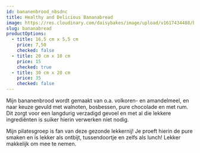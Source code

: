 ```yaml
---
id: bananenbrood_nbsdnc
title: Healthy and Delicious Bananabread
image: https://res.cloudinary.com/daisybakes/image/upload/v1617434488/bananenbrood_nbsdnc.jpg
slug: bananabread
productOptions:
  - title: 16,5 cm x 5,5 cm
    price: 7,50
    checked: false
  - title: 20 cm x 10 cm
    price: 15
    checked: true
  - title: 30 cm x 20 cm
    price: 35
    checked: false
---
```


Mijn bananenbrood wordt gemaakt van o.a. volkoren- en amandelmeel, en naar keuze gevuld met walnoten, bosbessen, pure chocolade en met rum. Dit zorgt voor een langdurig verzadigd gevoel en met al die lekkere ingrediënten is suiker hierin verwerken niet nodig.

Mijn pilatesgroep is fan van deze gezonde lekkernij! Je proeft hierin de pure smaken en is lekker als ontbijt, tussendoortje en zelfs als lunch! Lekker makkelijk om mee te nemen.

